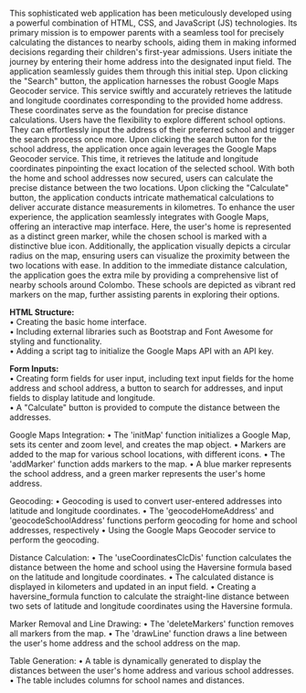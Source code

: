 This sophisticated web application has been meticulously developed using a powerful combination 
of HTML, CSS, and JavaScript (JS) technologies. Its primary mission is to empower parents with 
a seamless tool for precisely calculating the distances to nearby schools, aiding them in making 
informed decisions regarding their children's first-year admissions.
Users initiate the journey by entering their home address into the designated input field. The 
application seamlessly guides them through this initial step. Upon clicking the "Search" button, 
the application harnesses the robust Google Maps Geocoder service. This service swiftly and 
accurately retrieves the latitude and longitude coordinates corresponding to the provided home 
address. These coordinates serve as the foundation for precise distance calculations. Users have 
the flexibility to explore different school options. They can effortlessly input the address of their 
preferred school and trigger the search process once more. Upon clicking the search button for the 
school address, the application once again leverages the Google Maps Geocoder service. This time, 
it retrieves the latitude and longitude coordinates pinpointing the exact location of the selected 
school. With both the home and school addresses now secured, users can calculate the precise 
distance between the two locations. Upon clicking the "Calculate" button, the application conducts 
intricate mathematical calculations to deliver accurate distance measurements in kilometres. To 
enhance the user experience, the application seamlessly integrates with Google Maps, offering an 
interactive map interface. Here, the user's home is represented as a distinct green marker, while 
the chosen school is marked with a distinctive blue icon. Additionally, the application visually 
depicts a circular radius on the map, ensuring users can visualize the proximity between the two 
locations with ease. In addition to the immediate distance calculation, the application goes the 
extra mile by providing a comprehensive list of nearby schools around Colombo. These schools 
are depicted as vibrant red markers on the map, further assisting parents in exploring their options.

<b>HTML Structure:</b></br>
  • Creating the basic home interface.</br>
  • Including external libraries such as Bootstrap and Font Awesome for styling and 
    functionality.</br>
  • Adding a script tag to initialize the Google Maps API with an API key.</br>

<b>Form Inputs:</b></br>
  • Creating form fields for user input, including text input fields for the home address and 
    school address, a button to search for addresses, and input fields to display latitude and 
    longitude.</br>
  • A "Calculate" button is provided to compute the distance between the addresses.</br>

Google Maps Integration:
  • The 'initMap' function initializes a Google Map, sets its center and zoom level, and creates 
    the map object.
  • Markers are added to the map for various school locations, with different icons.
  • The 'addMarker' function adds markers to the map.
  • A blue marker represents the school address, and a green marker represents the user's home 
    address.

Geocoding:
  • Geocoding is used to convert user-entered addresses into latitude and longitude 
    coordinates.
  • The 'geocodeHomeAddress' and 'geocodeSchoolAddress' functions perform geocoding for 
    home and school addresses, respectively
  • Using the Google Maps Geocoder service to perform the geocoding.

Distance Calculation:
  • The 'useCoordinatesClcDis' function calculates the distance between the home and school 
    using the Haversine formula based on the latitude and longitude coordinates.
  • The calculated distance is displayed in kilometers and updated in an input field.
  • Creating a haversine_formula function to calculate the straight-line distance between two 
    sets of latitude and longitude coordinates using the Haversine formula.

Marker Removal and Line Drawing:
  • The 'deleteMarkers' function removes all markers from the map.
  • The 'drawLine' function draws a line between the user's home address and the school 
    address on the map.

Table Generation:
  • A table is dynamically generated to display the distances between the user's home address 
    and various school addresses.
  • The table includes columns for school names and distances.


